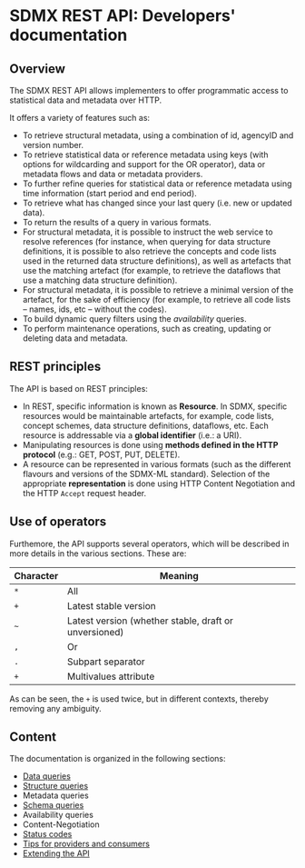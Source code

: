 # SDMX REST API: Developers' documentation

## Overview

The SDMX REST API allows implementers to offer programmatic access to statistical data and metadata over HTTP.

It offers a variety of features such as:

- To retrieve structural metadata, using a combination of id, agencyID and version number.
- To retrieve statistical data or reference metadata using keys (with options for wildcarding and support for the OR operator), data or metadata flows and data or metadata providers.
- To further refine queries for statistical data or reference metadata using time information (start period and end period).
- To retrieve what has changed since your last query (i.e. new or updated data).
- To return the results of a query in various formats.
- For structural metadata, it is possible to instruct the web service to resolve references (for instance, when querying for data structure definitions, it is possible to also retrieve the concepts and code lists used in the returned data structure definitions), as well as artefacts that use the matching artefact (for example, to retrieve the dataflows that use a matching data structure definition).
- For structural metadata, it is possible to retrieve a minimal version of the artefact, for the sake of efficiency (for example, to retrieve all code lists – names, ids, etc – without the codes).
- To build dynamic query filters using the _availability_ queries.
- To perform  maintenance operations, such as creating, updating or deleting data and metadata.

## REST principles

The API is based on REST principles:

- In REST, specific information is known as **Resource**. In SDMX, specific resources would be maintainable artefacts, for example, code lists, concept schemes, data structure definitions, dataflows, etc. Each resource is addressable via a **global identifier** (i.e.: a URI).
- Manipulating resources is done using **methods defined in the HTTP protocol** (e.g.: GET, POST, PUT, DELETE).
- A resource can be represented in various formats (such as the different flavours and versions of the SDMX-ML standard). Selection of the appropriate **representation** is done using HTTP Content Negotiation and the HTTP `Accept` request header.

## Use of operators

Furthemore, the API supports several operators, which will be described in more details in the various sections. These are:

| Character | Meaning |
| --- | --- |
| `*` | All |
| `+` | Latest stable version |
| `~` | Latest version (whether stable, draft or unversioned) |
| `,` | Or |
| `.` | Subpart separator |
| `+` | Multivalues attribute |

As can be seen, the `+` is used twice, but in different contexts, thereby removing any ambiguity.

## Content

The documentation is organized in the following sections:

- [Data queries](data.md)
- [Structure queries](structures.md)
- Metadata queries
- [Schema queries](schema.md)
- Availability queries
- Content-Negotiation
- [Status codes](status.md)
- [Tips for providers and consumers](tips.md)
- [Extending the API](extend.md)
